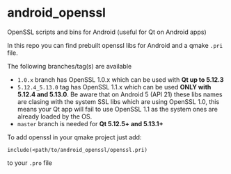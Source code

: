 # android_openssl
OpenSSL scripts and bins for Android (useful for Qt on Android apps)

In this repo you can find prebuilt openssl libs for Android and a qmake `.pri` file.

The following branches/tag(s) are available
* `1.0.x` branch has OpenSSL 1.0.x which can be used with **Qt up to 5.12.3**
* `5.12.4_5.13.0` tag has OpenSSL 1.1.x which can be used **ONLY with 5.12.4 and 5.13.0**. Be aware that on Android 5 (API 21) these libs names are clasing with the system SSL libs which are using OpenSSL 1.0, this means your Qt app will fail to use OpenSSL 1.1 as the system ones are already loaded by the OS.
* `master` branch is needed for **Qt 5.12.5+ and 5.13.1+**

To add openssl in your qmake project just add:
```
include(<path/to/android_openssl/openssl.pri)
```
to your `.pro` file
